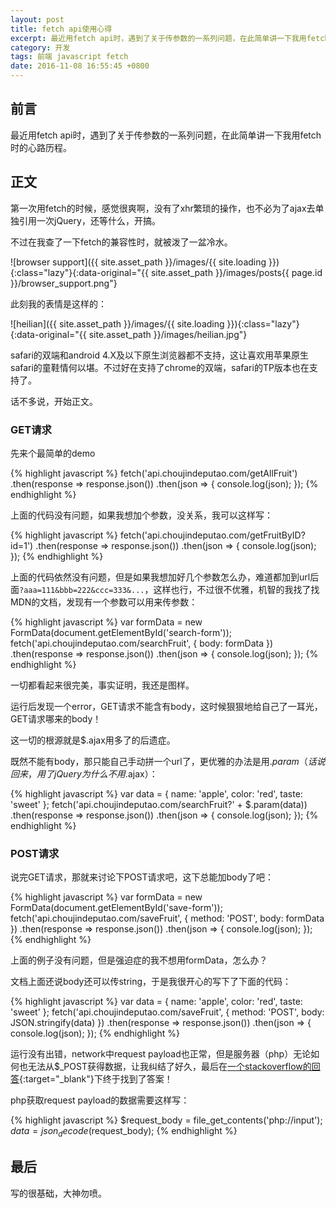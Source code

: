 ```yaml
---
layout: post
title: fetch api使用心得
excerpt: 最近用fetch api时，遇到了关于传参数的一系列问题，在此简单讲一下我用fetch时的心路历程。
category: 开发
tags: 前端 javascript fetch
date: 2016-11-08 16:55:45 +0800
---
```


## 前言

最近用fetch api时，遇到了关于传参数的一系列问题，在此简单讲一下我用fetch时的心路历程。

## 正文

第一次用fetch的时候，感觉很爽啊，没有了xhr繁琐的操作，也不必为了ajax去单独引用一次jQuery，还等什么，开搞。

不过在我查了一下fetch的兼容性时，就被泼了一盆冷水。

![browser support]({{ site.asset_path }}/images/{{ site.loading }}){:class="lazy"}{:data-original="{{ site.asset_path }}/images/posts{{ page.id }}/browser_support.png"}

此刻我的表情是这样的：

![heilian]({{ site.asset_path }}/images/{{ site.loading }}){:class="lazy"}{:data-original="{{ site.asset_path }}/images/heilian.jpg"}

safari的双端和android 4.X及以下原生浏览器都不支持，这让喜欢用苹果原生safari的童鞋情何以堪。不过好在支持了chrome的双端，safari的TP版本也在支持了。

话不多说，开始正文。

### GET请求

先来个最简单的demo

{% highlight javascript %}
fetch('api.choujindeputao.com/getAllFruit')
    .then(response => response.json())
    .then(json => {
        console.log(json);
    });
{% endhighlight %}

上面的代码没有问题，如果我想加个参数，没关系，我可以这样写：

{% highlight javascript %}
fetch('api.choujindeputao.com/getFruitByID?id=1')
    .then(response => response.json())
    .then(json => {
        console.log(json);
    });
{% endhighlight %}

上面的代码依然没有问题，但是如果我想加好几个参数怎么办，难道都加到url后面`?aaa=111&bbb=222&ccc=333&...`，这样也行，不过很不优雅，机智的我找了找MDN的文档，发现有一个参数可以用来传参数：

{% highlight javascript %}
var formData = new FormData(document.getElementById('search-form'));
fetch('api.choujindeputao.com/searchFruit', {
    body: formData
})
    .then(response => response.json())
    .then(json => {
        console.log(json);
    });
{% endhighlight %}

一切都看起来很完美，事实证明，我还是图样。

运行后发现一个error，GET请求不能含有body，这时候狠狠地给自己了一耳光，GET请求哪来的body！

这一切的根源就是$.ajax用多了的后遗症。

既然不能有body，那只能自己手动拼一个url了，更优雅的办法是用$.param（话说回来，用了jQuery为什么不用$.ajax）：

{% highlight javascript %}
var data = {
    name: 'apple',
    color: 'red',
    taste: 'sweet'
};
fetch('api.choujindeputao.com/searchFruit?' + $.param(data))
    .then(response => response.json())
    .then(json => {
        console.log(json);
    });
{% endhighlight %}

### POST请求

说完GET请求，那就来讨论下POST请求吧，这下总能加body了吧：

{% highlight javascript %}
var formData = new FormData(document.getElementById('save-form'));
fetch('api.choujindeputao.com/saveFruit', {
    method: 'POST',
    body: formData
})
    .then(response => response.json())
    .then(json => {
        console.log(json);
    });
{% endhighlight %}

上面的例子没有问题，但是强迫症的我不想用formData，怎么办？

文档上面还说body还可以传string，于是我很开心的写下了下面的代码：

{% highlight javascript %}
var data = {
    name: 'apple',
    color: 'red',
    taste: 'sweet'
};
fetch('api.choujindeputao.com/saveFruit', {
    method: 'POST',
    body: JSON.stringify(data)
})
    .then(response => response.json())
    .then(json => {
        console.log(json);
    });
{% endhighlight %}

运行没有出错，network中request payload也正常，但是服务器（php）无论如何也无法从$_POST获得数据，让我纠结了好久，最后在[一个stackoverflow的回答](http://stackoverflow.com/questions/9597052/how-to-retrieve-request-payload){:target="_blank"}下终于找到了答案！

php获取request payload的数据需要这样写：

{% highlight javascript %}
$request_body = file_get_contents('php://input');
$data = json_decode($request_body);
{% endhighlight %}

## 最后

写的很基础，大神勿喷。
